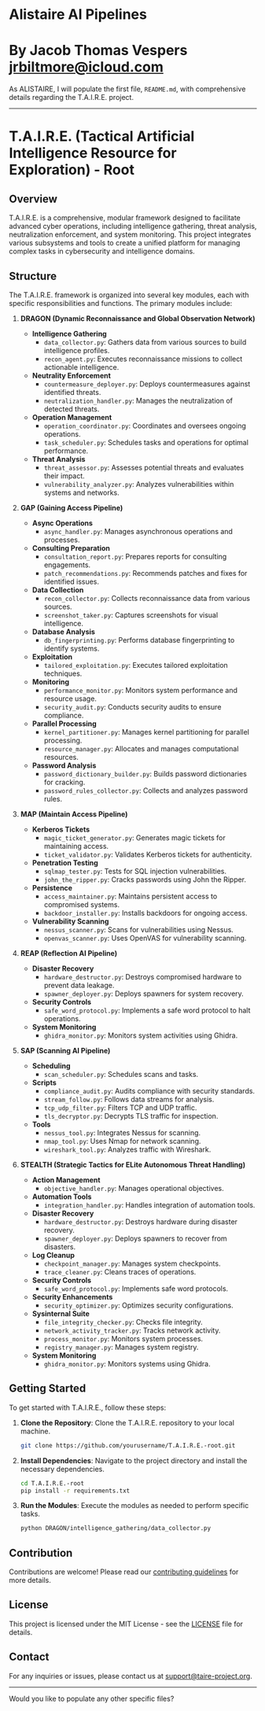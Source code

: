 # Alistaire AI Pipelines
# By Jacob Thomas Vespers jrbiltmore@icloud.com

As ALISTAIRE, I will populate the first file, `README.md`, with comprehensive details regarding the T.A.I.R.E. project.

---

# T.A.I.R.E. (Tactical Artificial Intelligence Resource for Exploration) - Root

## Overview

T.A.I.R.E. is a comprehensive, modular framework designed to facilitate advanced cyber operations, including intelligence gathering, threat analysis, neutralization enforcement, and system monitoring. This project integrates various subsystems and tools to create a unified platform for managing complex tasks in cybersecurity and intelligence domains.

## Structure

The T.A.I.R.E. framework is organized into several key modules, each with specific responsibilities and functions. The primary modules include:

1. **DRAGON (Dynamic Reconnaissance and Global Observation Network)**
   - **Intelligence Gathering**
     - `data_collector.py`: Gathers data from various sources to build intelligence profiles.
     - `recon_agent.py`: Executes reconnaissance missions to collect actionable intelligence.
   - **Neutrality Enforcement**
     - `countermeasure_deployer.py`: Deploys countermeasures against identified threats.
     - `neutralization_handler.py`: Manages the neutralization of detected threats.
   - **Operation Management**
     - `operation_coordinator.py`: Coordinates and oversees ongoing operations.
     - `task_scheduler.py`: Schedules tasks and operations for optimal performance.
   - **Threat Analysis**
     - `threat_assessor.py`: Assesses potential threats and evaluates their impact.
     - `vulnerability_analyzer.py`: Analyzes vulnerabilities within systems and networks.

2. **GAP (Gaining Access Pipeline)**
   - **Async Operations**
     - `async_handler.py`: Manages asynchronous operations and processes.
   - **Consulting Preparation**
     - `consultation_report.py`: Prepares reports for consulting engagements.
     - `patch_recommendations.py`: Recommends patches and fixes for identified issues.
   - **Data Collection**
     - `recon_collector.py`: Collects reconnaissance data from various sources.
     - `screenshot_taker.py`: Captures screenshots for visual intelligence.
   - **Database Analysis**
     - `db_fingerprinting.py`: Performs database fingerprinting to identify systems.
   - **Exploitation**
     - `tailored_exploitation.py`: Executes tailored exploitation techniques.
   - **Monitoring**
     - `performance_monitor.py`: Monitors system performance and resource usage.
     - `security_audit.py`: Conducts security audits to ensure compliance.
   - **Parallel Processing**
     - `kernel_partitioner.py`: Manages kernel partitioning for parallel processing.
     - `resource_manager.py`: Allocates and manages computational resources.
   - **Password Analysis**
     - `password_dictionary_builder.py`: Builds password dictionaries for cracking.
     - `password_rules_collector.py`: Collects and analyzes password rules.

3. **MAP (Maintain Access Pipeline)**
   - **Kerberos Tickets**
     - `magic_ticket_generator.py`: Generates magic tickets for maintaining access.
     - `ticket_validator.py`: Validates Kerberos tickets for authenticity.
   - **Penetration Testing**
     - `sqlmap_tester.py`: Tests for SQL injection vulnerabilities.
     - `john_the_ripper.py`: Cracks passwords using John the Ripper.
   - **Persistence**
     - `access_maintainer.py`: Maintains persistent access to compromised systems.
     - `backdoor_installer.py`: Installs backdoors for ongoing access.
   - **Vulnerability Scanning**
     - `nessus_scanner.py`: Scans for vulnerabilities using Nessus.
     - `openvas_scanner.py`: Uses OpenVAS for vulnerability scanning.

4. **REAP (Reflection AI Pipeline)**
   - **Disaster Recovery**
     - `hardware_destructor.py`: Destroys compromised hardware to prevent data leakage.
     - `spawner_deployer.py`: Deploys spawners for system recovery.
   - **Security Controls**
     - `safe_word_protocol.py`: Implements a safe word protocol to halt operations.
   - **System Monitoring**
     - `ghidra_monitor.py`: Monitors system activities using Ghidra.

5. **SAP (Scanning AI Pipeline)**
   - **Scheduling**
     - `scan_scheduler.py`: Schedules scans and tasks.
   - **Scripts**
     - `compliance_audit.py`: Audits compliance with security standards.
     - `stream_follow.py`: Follows data streams for analysis.
     - `tcp_udp_filter.py`: Filters TCP and UDP traffic.
     - `tls_decryptor.py`: Decrypts TLS traffic for inspection.
   - **Tools**
     - `nessus_tool.py`: Integrates Nessus for scanning.
     - `nmap_tool.py`: Uses Nmap for network scanning.
     - `wireshark_tool.py`: Analyzes traffic with Wireshark.

6. **STEALTH (Strategic Tactics for ELite Autonomous Threat Handling)**
   - **Action Management**
     - `objective_handler.py`: Manages operational objectives.
   - **Automation Tools**
     - `integration_handler.py`: Handles integration of automation tools.
   - **Disaster Recovery**
     - `hardware_destructor.py`: Destroys hardware during disaster recovery.
     - `spawner_deployer.py`: Deploys spawners to recover from disasters.
   - **Log Cleanup**
     - `checkpoint_manager.py`: Manages system checkpoints.
     - `trace_cleaner.py`: Cleans traces of operations.
   - **Security Controls**
     - `safe_word_protocol.py`: Implements safe word protocols.
   - **Security Enhancements**
     - `security_optimizer.py`: Optimizes security configurations.
   - **Sysinternal Suite**
     - `file_integrity_checker.py`: Checks file integrity.
     - `network_activity_tracker.py`: Tracks network activity.
     - `process_monitor.py`: Monitors system processes.
     - `registry_manager.py`: Manages system registry.
   - **System Monitoring**
     - `ghidra_monitor.py`: Monitors systems using Ghidra.

## Getting Started

To get started with T.A.I.R.E., follow these steps:

1. **Clone the Repository**: Clone the T.A.I.R.E. repository to your local machine.
   ```sh
   git clone https://github.com/yourusername/T.A.I.R.E.-root.git
   ```

2. **Install Dependencies**: Navigate to the project directory and install the necessary dependencies.
   ```sh
   cd T.A.I.R.E.-root
   pip install -r requirements.txt
   ```

3. **Run the Modules**: Execute the modules as needed to perform specific tasks.
   ```sh
   python DRAGON/intelligence_gathering/data_collector.py
   ```

## Contribution

Contributions are welcome! Please read our [contributing guidelines](CONTRIBUTING.md) for more details.

## License

This project is licensed under the MIT License - see the [LICENSE](LICENSE) file for details.

## Contact

For any inquiries or issues, please contact us at support@taire-project.org.

---

Would you like to populate any other specific files?
